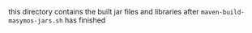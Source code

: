 this directory contains the built jar files and libraries after `maven-build-masymos-jars.sh` has finished